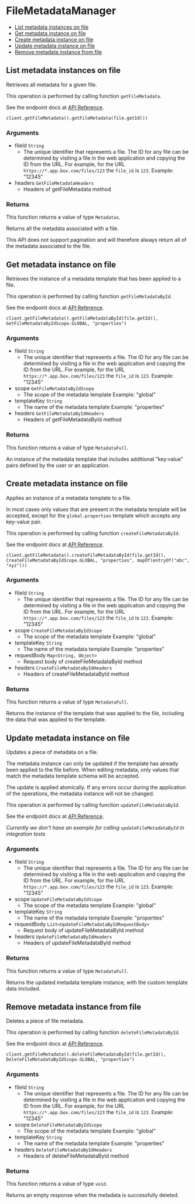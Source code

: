 # FileMetadataManager


- [List metadata instances on file](#list-metadata-instances-on-file)
- [Get metadata instance on file](#get-metadata-instance-on-file)
- [Create metadata instance on file](#create-metadata-instance-on-file)
- [Update metadata instance on file](#update-metadata-instance-on-file)
- [Remove metadata instance from file](#remove-metadata-instance-from-file)

## List metadata instances on file

Retrieves all metadata for a given file.

This operation is performed by calling function `getFileMetadata`.

See the endpoint docs at
[API Reference](https://developer.box.com/reference/get-files-id-metadata/).

<!-- sample get_files_id_metadata -->
```
client.getFileMetadata().getFileMetadata(file.getId())
```

### Arguments

- fileId `String`
  - The unique identifier that represents a file.  The ID for any file can be determined by visiting a file in the web application and copying the ID from the URL. For example, for the URL `https://*.app.box.com/files/123` the `file_id` is `123`. Example: "12345"
- headers `GetFileMetadataHeaders`
  - Headers of getFileMetadata method


### Returns

This function returns a value of type `Metadatas`.

Returns all the metadata associated with a file.

This API does not support pagination and will therefore always return
all of the metadata associated to the file.


## Get metadata instance on file

Retrieves the instance of a metadata template that has been applied to a
file.

This operation is performed by calling function `getFileMetadataById`.

See the endpoint docs at
[API Reference](https://developer.box.com/reference/get-files-id-metadata-id-id/).

<!-- sample get_files_id_metadata_id_id -->
```
client.getFileMetadata().getFileMetadataById(file.getId(), GetFileMetadataByIdScope.GLOBAL, "properties")
```

### Arguments

- fileId `String`
  - The unique identifier that represents a file.  The ID for any file can be determined by visiting a file in the web application and copying the ID from the URL. For example, for the URL `https://*.app.box.com/files/123` the `file_id` is `123`. Example: "12345"
- scope `GetFileMetadataByIdScope`
  - The scope of the metadata template Example: "global"
- templateKey `String`
  - The name of the metadata template Example: "properties"
- headers `GetFileMetadataByIdHeaders`
  - Headers of getFileMetadataById method


### Returns

This function returns a value of type `MetadataFull`.

An instance of the metadata template that includes
additional "key:value" pairs defined by the user or
an application.


## Create metadata instance on file

Applies an instance of a metadata template to a file.

In most cases only values that are present in the metadata template
will be accepted, except for the `global.properties` template which accepts
any key-value pair.

This operation is performed by calling function `createFileMetadataById`.

See the endpoint docs at
[API Reference](https://developer.box.com/reference/post-files-id-metadata-id-id/).

<!-- sample post_files_id_metadata_id_id -->
```
client.getFileMetadata().createFileMetadataById(file.getId(), CreateFileMetadataByIdScope.GLOBAL, "properties", mapOf(entryOf("abc", "xyz")))
```

### Arguments

- fileId `String`
  - The unique identifier that represents a file.  The ID for any file can be determined by visiting a file in the web application and copying the ID from the URL. For example, for the URL `https://*.app.box.com/files/123` the `file_id` is `123`. Example: "12345"
- scope `CreateFileMetadataByIdScope`
  - The scope of the metadata template Example: "global"
- templateKey `String`
  - The name of the metadata template Example: "properties"
- requestBody `Map<String, Object>`
  - Request body of createFileMetadataById method
- headers `CreateFileMetadataByIdHeaders`
  - Headers of createFileMetadataById method


### Returns

This function returns a value of type `MetadataFull`.

Returns the instance of the template that was applied to the file,
including the data that was applied to the template.


## Update metadata instance on file

Updates a piece of metadata on a file.

The metadata instance can only be updated if the template has already been
applied to the file before. When editing metadata, only values that match
the metadata template schema will be accepted.

The update is applied atomically. If any errors occur during the
application of the operations, the metadata instance will not be changed.

This operation is performed by calling function `updateFileMetadataById`.

See the endpoint docs at
[API Reference](https://developer.box.com/reference/put-files-id-metadata-id-id/).

*Currently we don't have an example for calling `updateFileMetadataById` in integration tests*

### Arguments

- fileId `String`
  - The unique identifier that represents a file.  The ID for any file can be determined by visiting a file in the web application and copying the ID from the URL. For example, for the URL `https://*.app.box.com/files/123` the `file_id` is `123`. Example: "12345"
- scope `UpdateFileMetadataByIdScope`
  - The scope of the metadata template Example: "global"
- templateKey `String`
  - The name of the metadata template Example: "properties"
- requestBody `List<UpdateFileMetadataByIdRequestBody>`
  - Request body of updateFileMetadataById method
- headers `UpdateFileMetadataByIdHeaders`
  - Headers of updateFileMetadataById method


### Returns

This function returns a value of type `MetadataFull`.

Returns the updated metadata template instance, with the
custom template data included.


## Remove metadata instance from file

Deletes a piece of file metadata.

This operation is performed by calling function `deleteFileMetadataById`.

See the endpoint docs at
[API Reference](https://developer.box.com/reference/delete-files-id-metadata-id-id/).

<!-- sample delete_files_id_metadata_id_id -->
```
client.getFileMetadata().deleteFileMetadataById(file.getId(), DeleteFileMetadataByIdScope.GLOBAL, "properties")
```

### Arguments

- fileId `String`
  - The unique identifier that represents a file.  The ID for any file can be determined by visiting a file in the web application and copying the ID from the URL. For example, for the URL `https://*.app.box.com/files/123` the `file_id` is `123`. Example: "12345"
- scope `DeleteFileMetadataByIdScope`
  - The scope of the metadata template Example: "global"
- templateKey `String`
  - The name of the metadata template Example: "properties"
- headers `DeleteFileMetadataByIdHeaders`
  - Headers of deleteFileMetadataById method


### Returns

This function returns a value of type `void`.

Returns an empty response when the metadata is
successfully deleted.



